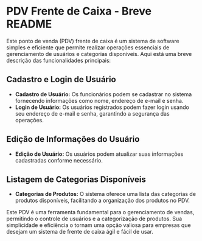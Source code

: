 # PDV Frente de Caixa - Breve README

Este ponto de venda (PDV) frente de caixa é um sistema de software simples e eficiente que permite realizar operações essenciais de gerenciamento de usuários e categorias disponíveis. Aqui está uma breve descrição das funcionalidades principais:

## Cadastro e Login de Usuário
- **Cadastro de Usuário:** Os funcionários podem se cadastrar no sistema fornecendo informações como nome, endereço de e-mail e senha.
- **Login de Usuário:** Os usuários registrados podem fazer login usando seu endereço de e-mail e senha, garantindo a segurança das operações.

## Edição de Informações do Usuário
- **Edição de Usuário:** Os usuários podem atualizar suas informações cadastradas conforme necessário.

## Listagem de Categorias Disponíveis
- **Categorias de Produtos:** O sistema oferece uma lista das categorias de produtos disponíveis, facilitando a organização dos produtos no PDV.

Este PDV é uma ferramenta fundamental para o gerenciamento de vendas, permitindo o controle de usuários e a categorização de produtos. Sua simplicidade e eficiência o tornam uma opção valiosa para empresas que desejam um sistema de frente de caixa ágil e fácil de usar.

